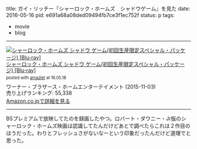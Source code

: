 title: ガイ・リッチー『シャーロック・ホームズ　シャドウゲーム』を見た
date: 2016-05-16
pid: e691a68a08ded09494fb7ce3f1ec752f
status: p
tags:
- movie
- blog
---

<div class="amazlet-box" style="margin-bottom:0px;"><div class="amazlet-image" style="float:left;margin:0px 12px 1px 0px;"><a href="http://www.amazon.co.jp/exec/obidos/ASIN/B00ZTN1534/dotimpact-22/ref=nosim/" name="amazletlink" target="_blank"><img src="http://ecx.images-amazon.com/images/I/51zpY7Lm5cL._SL160_.jpg" alt="シャーロック・ホームズ シャドウ ゲーム(初回生産限定スペシャル・パッケージ) [Blu-ray]" style="border: none;" /></a></div><div class="amazlet-info" style="line-height:120%; margin-bottom: 10px"><div class="amazlet-name" style="margin-bottom:10px;line-height:120%"><a href="http://www.amazon.co.jp/exec/obidos/ASIN/B00ZTN1534/dotimpact-22/ref=nosim/" name="amazletlink" target="_blank">シャーロック・ホームズ シャドウ ゲーム(初回生産限定スペシャル・パッケージ) [Blu-ray]</a><div class="amazlet-powered-date" style="font-size:80%;margin-top:5px;line-height:120%">posted with <a href="http://www.amazlet.com/" title="amazlet" target="_blank">amazlet</a> at 16.05.18</div></div><div class="amazlet-detail">ワーナー・ブラザース・ホームエンターテイメント (2015-11-03)<br />売り上げランキング: 55,338<br /></div><div class="amazlet-sub-info" style="float: left;"><div class="amazlet-link" style="margin-top: 5px"><a href="http://www.amazon.co.jp/exec/obidos/ASIN/B00ZTN1534/dotimpact-22/ref=nosim/" name="amazletlink" target="_blank">Amazon.co.jpで詳細を見る</a></div></div></div><div class="amazlet-footer" style="clear: left"></div></div>

---- 

BSプレミアムで放映してたのを録画したやつ。ロバート・ダウニー・Jr版のシャーロック・ホームズ映画は認識してたんだけどあとで調べたらこれは２作目のほうだった。わりとフレッシュさがないなーという印象だったんだけど道理でと思った。
